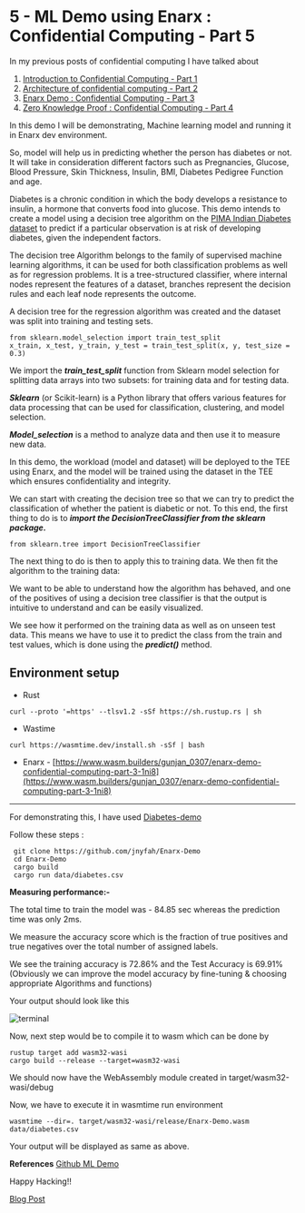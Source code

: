 # 5 - ML Demo using Enarx : Confidential Computing - Part 5

In my previous posts of confidential computing I have talked about 

1) [Introduction to Confidential Computing - Part 1](https://www.wasm.builders/gunjan_0307/introduction-to-confidential-computing-part-1-2d1d)
2) [Architecture of confidential computing - Part 2](https://www.wasm.builders/gunjan_0307/architecture-of-confidential-computing-58gd)
3) [Enarx Demo : Confidential Computing - Part 3](https://www.wasm.builders/gunjan_0307/enarx-demo-confidential-computing-part-3-1ni8)
4) [Zero Knowledge Proof : Confidential Computing - Part 4](https://www.wasm.builders/gunjan_0307/zero-knowledge-proof-confidential-computing-part-4-2mf1)

In this demo I will be demonstrating, Machine learning model and running it in Enarx dev environment.

So, model will help us in predicting whether the person has diabetes or not. It will take in consideration different factors such as Pregnancies, Glucose, Blood Pressure, Skin Thickness, Insulin, BMI, Diabetes Pedigree Function and age.

Diabetes is a chronic condition in which the body develops a resistance to insulin, a hormone that converts food into glucose. This demo intends to create a model using a decision tree algorithm on the [PIMA Indian Diabetes dataset](https://www.kaggle.com/uciml/pima-indians-diabetes-database) to predict if a particular observation is at risk of developing diabetes, given the independent factors.

The decision tree Algorithm belongs to the family of supervised machine learning algorithms, it can be used for both classification problems as well as for regression problems. It is a tree-structured classifier, where internal nodes represent the features of a dataset, branches represent the decision rules and each leaf node represents the outcome.

A decision tree for the regression algorithm was created and the dataset was split into training and testing sets.


```
from sklearn.model_selection import train_test_split
x_train, x_test, y_train, y_test = train_test_split(x, y, test_size = 0.3)
```

We import the **_train_test_split_** function from Sklearn model selection for splitting data arrays into two subsets: for training data and for testing data.

_**Sklearn**_ (or Scikit-learn) is a Python library that offers various features for data processing that can be used for classification, clustering, and model selection.

_**Model_selection**_ is a method to analyze data and then use it to measure new data.

In this demo, the workload (model and dataset) will be deployed to the TEE using Enarx, and the model will be trained using the dataset in the TEE which ensures confidentiality and integrity.


We can start with creating the decision tree so that we can try to predict the classification of whether the patient is diabetic or not. To this end, the first thing to do is to **_import the DecisionTreeClassifier from the sklearn package._**


```
from sklearn.tree import DecisionTreeClassifier
```

The next thing to do is then to apply this to training data. We then fit the algorithm to the training data:

We want to be able to understand how the algorithm has behaved, and one of the positives of using a decision tree classifier is that the output is intuitive to understand and can be easily visualized.

We see how it performed on the training data as well as on unseen test data. This means we have to use it to predict the class from the train and test values, which is done using the **_predict()_** method.

## Environment setup

- Rust

```
curl --proto '=https' --tlsv1.2 -sSf https://sh.rustup.rs | sh
```
- Wastime

```
curl https://wasmtime.dev/install.sh -sSf | bash
```
- Enarx - [https://www.wasm.builders/gunjan_0307/enarx-demo-confidential-computing-part-3-1ni8](https://www.wasm.builders/gunjan_0307/enarx-demo-confidential-computing-part-3-1ni8)

---

For demonstrating this, I have used [Diabetes-demo](https://github.com/jnyfah/Enarx-Demo/wiki/ML-Demo)

Follow these steps :

```
 git clone https://github.com/jnyfah/Enarx-Demo
 cd Enarx-Demo
 cargo build
 cargo run data/diabetes.csv
```

**Measuring performance:-**

The total time to train the model was - 84.85 sec whereas the prediction time was only 2ms.

We measure the accuracy score which is the fraction of true positives and true negatives over the total number of assigned labels.

We see the training accuracy is 72.86% and the Test Accuracy is 69.91% (Obviously we can improve the model accuracy by fine-tuning & choosing appropriate Algorithms and functions)

Your output should look like this 

![terminal](https://www.wasm.builders/remoteimages/uploads/articles/syi1yaaimkqv318rropg.png)

Now, next step would be to compile it to wasm which can be done by 

```
rustup target add wasm32-wasi
cargo build --release --target=wasm32-wasi
```
We should now have the WebAssembly module created in target/wasm32-wasi/debug

Now, we have to execute it in wasmtime run environment

```
wasmtime --dir=. target/wasm32-wasi/release/Enarx-Demo.wasm data/diabetes.csv
```
Your output will be displayed as same as above.

**References**
[Github ML Demo](https://github.com/jnyfah/Enarx-Demo/wiki/ML-Demo)

Happy Hacking!!

[Blog Post](https://www.wasm.builders/gunjan_0307/ml-demo-using-enarx-confidential-computing-part-5-57l9)
